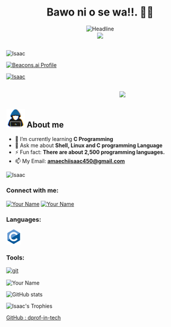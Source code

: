 <h1 align="center"> Bawo ni o se wa!!. 👨‍💻 </h1>
<div align="center">
  <img src="https://readme-typing-svg.herokuapp.com?color=0000FF&size=32&center=true&vCenter=true&width=600&height=50&lines=Hi+there+I'm+Isaac+Onyemaechi+Ugwu+%F0%9F%91%8B;👨‍💻+++Full-Stack+Developer;Software+Engineer;WEB3+Educator;Freelancer;Weird" alt="Headline" />
</div>

<div align="center">
  <a  href="https://linkedin.com/in/onyemaechi">
    <img align="center" src="https://media.licdn.com/dms/image/D4E03AQF1VijLgeDI5Q/profile-displayphoto-shrink_200_200/0/1692250008162?e=1701302400&v=beta&t=xbxsnhOHExfkgndDe4KnG8vqTZQQ7kunKiubpI5xJKQ" />
  </a>
</div>

<br>

<p align="left"> <img src="https://komarev.com/ghpvc/?username=dprof-in-tech&label=Profile%20views&color=0e75b6&style=flat" alt="Isaac" /> </p>

[![Beacons.ai Profile](https://img.shields.io/badge/About_Me-Isaacugwu-9cf?style=for-the-badge&logo=beacons&color=blue)](https://beacons.ai/dprof-in-tech)

<p align="left"> <a href="https://twitter.com/dprof_in_tech" target="blank"><img src="https://img.shields.io/twitter/follow/your_twitter_handle?logo=twitter&style=for-the-badge" alt="Isaac" /></a> </p>

<br>
<div align="right">
  <img align="right" src="https://user-images.githubusercontent.com/your_image.gif" width="200px"/>
</div>
<br>

## <picture><img src="https://github.com/0xAbdulKhalid/0xAbdulKhalid/raw/main/assets/mdImages/about_me.gif" width="50px"></picture> **About me**

- 🔭 I’m currently learning **C Programming**
- 💬 Ask me about **Shell, Linux and C programming Language**
- ⚡ Fun fact: **There are about 2,500 programming languages.**
- 📫 My Email: **amaechiisaac450@gmail.com**

 <p align="left">
  <img src="https://github-readme-streak-stats.herokuapp.com/?user=dprof-in-tech&theme=algolia" alt="Isaac" />
</p>

<h3 align="left">Connect with me:</h3>
<p align="left">
  <a href="https://twitter.com/dprof_in_tech" target="blank"><img align="center" src="https://raw.githubusercontent.com/rahuldkjain/github-profile-readme-generator/master/src/images/icons/Social/twitter.svg" alt="Your Name" height="30" width="40" /></a>
  <a href="https://www.linkedin.com/in/onyemaechi" target="blank"><img align="center" src="https://raw.githubusercontent.com/rahuldkjain/github-profile-readme-generator/master/src/images/icons/Social/linked-in-alt.svg" alt="Your Name" height="30" width="40" /></a>
</p>

<h3 align="left">Languages:</h3>
<p align="left">
  <a href="https://www.cprogramming.com/" target="_blank" rel="noreferrer">
    <img src="https://raw.githubusercontent.com/devicons/devicon/master/icons/c/c-original.svg" alt="c" width="40" height="40"/>
  </a>
  <!-- Add other programming languages as needed -->
</p>

<h3 align="left">Tools:</h3>
<p align="left">
  <a href="https://git-scm.com/" target="_blank" rel="noreferrer">
    <img src="https://www.vectorlogo.zone/logos/git-scm/git-scm-icon.svg" alt="git" width="40" height="40"/>
  </a>
  <!-- Add other tools as needed -->
</p>

<p align="left">
  <img align="center" src="https://github-readme-stats.vercel.app/api/top-langs?username=dprof-in-tech&theme=algolia&show_icons=true&locale=en&layout=compact" alt="Your Name" />
</p>

![GitHub stats](https://github-readme-stats.vercel.app/api?username=dprof-in-tech&theme=algolia&show_icons=true&count_private=true&hide_title=true)

<p align="left">
  <img src="https://github-profile-trophy.vercel.app/?username=dprof-in-tech&theme=algolia&column=3&row=2&margin-w=15&margin-h=15&no-bg=false" alt="Isaac's Trophies" />
</p>

[GitHub : dprof-in-tech](https://github.com/dprof-in-tech)



<!--
**Dprof-in-tech/Dprof-in-tech** is a ✨ _special_ ✨ repository because its `README.md` (this file) appears on your GitHub profile.

Here are some ideas to get you started:

- 🔭 I’m currently working on ...
- 🌱 I’m currently learning ...
- 👯 I’m looking to collaborate on ...
- 🤔 I’m looking for help with ...
- 💬 Ask me about ...
- 📫 How to reach me: ...
- 😄 Pronouns: ...
- ⚡ Fun fact: ...
-->
